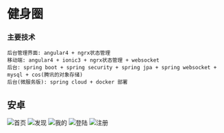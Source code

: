 # 健身圈
### 主要技术
    后台管理界面: angular4 + ngrx状态管理
    移动端: angular4 + ionic3 + ngrx状态管理 + websocket
    后台: spring boot + spring security + spring jpa + spring websocket + mysql + cos(腾讯的对象存储)
    后台(微服务版): spring cloud + docker 部署

## 安卓
![首页](https://github.com/LieRabbit/jianshenquan-show/blob/master/android/home.png)
![发现](https://github.com/LieRabbit/jianshenquan-show/blob/master/android/find.png)
![我的](https://github.com/LieRabbit/jianshenquan-show/blob/master/android/my.png)
![登陆](https://github.com/LieRabbit/jianshenquan-show/blob/master/android/login.png)
![注册](https://github.com/LieRabbit/jianshenquan-show/blob/master/android/registry.png)
<img src="https://github.com/LieRabbit/jianshenquan-show/blob/master/android/home.png" width="10rem" height="10rem">